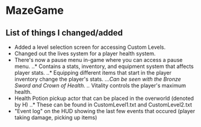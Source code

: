 # MazeGame

## List of things I changed/added

* Added a level selection screen for accessing Custom Levels.
* Changed out the lives system for a player health system.
* There's now a pause menu in-game where you can access a pause menu.
..* Contains a stats, inventory, and equipment system that affects player stats.
..* Equipping different items that start in the player inventory change the player's stats.
...*Can be seen with the Bronze Sword and Crown of Health.
..* Vitality controls the player's maximum health.
* Health Potion pickup actor that can be placed in the overworld (denoted by H)
..* These can be found in CustomLevel1.txt and CustomLevel2.txt
* "Event log" on the HUD showing the last few events that occured (player taking damage, picking up items)
